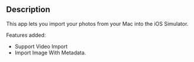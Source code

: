 ## Description

This app lets you import your photos from your Mac into the iOS Simulator.

Features added:
* Support Video Import
* Import Image With Metadata.
